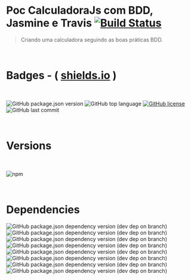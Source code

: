 # Poc CalculadoraJs com BDD, Jasmine e Travis [![Build Status][travis-img]][travis-url]

> Criando uma calculadora seguindo as boas práticas BDD.

<br>

<!-- Badges # https://shields.io/ -->

# Badges - ( [shields.io][shields.io] )

<br>

![GitHub package.json version][version-img]
![GitHub top language][language-img]
[![GitHub license][license-img]][license-url]
![GitHub last commit][commit-img]

<br>

# Versions

<br>

![npm][npm-img]

<br>

# Dependencies

![GitHub package.json dependency version (dev dep on branch)][bootstrap-img]
![GitHub package.json dependency version (dev dep on branch)][browserify-img]
![GitHub package.json dependency version (dev dep on branch)][jasmine-img]
![GitHub package.json dependency version (dev dep on branch)][karma-img]
![GitHub package.json dependency version (dev dep on branch)][karma-browserify-img]
![GitHub package.json dependency version (dev dep on branch)][karma-chrome-launcher-img]
![GitHub package.json dependency version (dev dep on branch)][karma-jasmine-img]
![GitHub package.json dependency version (dev dep on branch)][watchify-img]

<!-- Markdown link & images -->

[shields.io]: https://shields.io/
[version-img]: https://img.shields.io/github/package-json/v/martins86/poc-calculadora-js
[language-img]: https://img.shields.io/github/languages/top/martins86/poc-calculadora-js
[license-img]: https://img.shields.io/github/license/martins86/poc-calculadora-js
[license-url]: https://github.com/martins86/poc-calculadora-js/blob/master/LICENSE
[travis-img]: https://travis-ci.com/martins86/poc-calculadora-js.svg?branch=master
[travis-url]: https://travis-ci.com/martins86/poc-calculadora-js
[commit-img]: https://img.shields.io/github/last-commit/martins86/poc-calculadora-js
[npm-img]: https://img.shields.io/npm/v/npm
[bootstrap-img]: https://img.shields.io/github/package-json/dependency-version/martins86/poc-calculadora-js/dev/bootstrap
[browserify-img]: https://img.shields.io/github/package-json/dependency-version/martins86/poc-calculadora-js/dev/browserify
[jasmine-img]: https://img.shields.io/github/package-json/dependency-version/martins86/poc-calculadora-js/dev/jasmine
[karma-img]: https://img.shields.io/github/package-json/dependency-version/martins86/poc-calculadora-js/dev/karma
[karma-browserify-img]: https://img.shields.io/github/package-json/dependency-version/martins86/poc-calculadora-js/dev/karma-browserify
[karma-chrome-launcher-img]: https://img.shields.io/github/package-json/dependency-version/martins86/poc-calculadora-js/dev/karma-chrome-launcher
[karma-jasmine-img]: https://img.shields.io/github/package-json/dependency-version/martins86/poc-calculadora-js/dev/karma-jasmine
[watchify-img]: https://img.shields.io/github/package-json/dependency-version/martins86/poc-calculadora-js/dev/watchify
